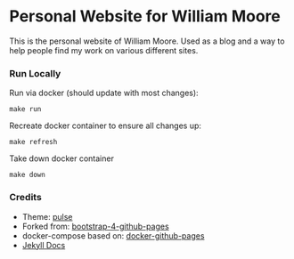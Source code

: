 
# Personal Website for William Moore

This is the personal website of William Moore. Used as a blog and a way to help people find my work on various
different sites. 

### Run Locally
Run via docker (should update with most changes):

	make run
	
Recreate docker container to ensure all changes up:

    make refresh

Take down docker container

    make down

### Credits
- Theme: [pulse](https://bootswatch.com/pulse/)
- Forked from: [bootstrap-4-github-pages](https://github.com/nicolas-van/bootstrap-4-github-pages)
- docker-compose based on: [docker-github-pages](https://github.com/Starefossen/docker-github-pages)
- [Jekyll Docs](https://jekyllrb.com/)